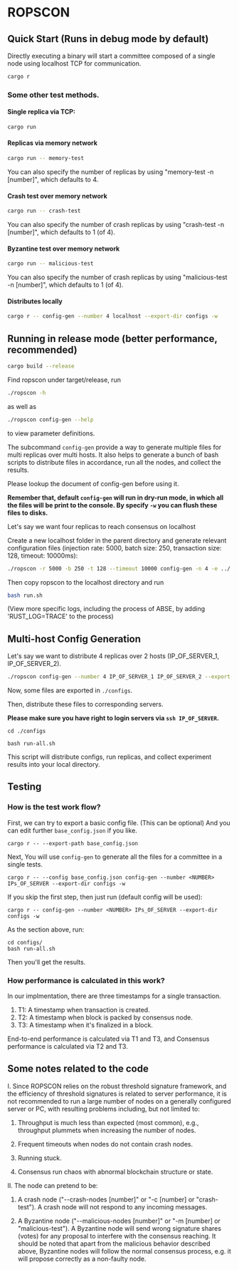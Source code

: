 # ROPSCON

## Quick Start (Runs in debug mode by default)

Directly executing a binary will start a committee composed of a single node using localhost TCP for communication.

```Bash
cargo r
```

### Some other test methods.

#### Single replica via TCP:

```Bash
cargo run
```

#### Replicas via memory network

```Bash
cargo run -- memory-test
```

You can also specify the number of replicas by using "memory-test -n [number]", which defaults to 4.

#### Crash test over memory network

```Bash
cargo run -- crash-test
```

You can also specify the number of crash replicas by using "crash-test -n [number]", which defaults to 1 (of 4).

#### Byzantine test over memory network

```Bash
cargo run -- malicious-test
```

You can also specify the number of crash replicas by using "malicious-test -n [number]", which defaults to 1 (of 4).

#### Distributes locally

```Bash
cargo r -- config-gen --number 4 localhost --export-dir configs -w
```


## Running in release mode (better performance, recommended)

```Bash
cargo build --release
```
Find ropscon under target/release, run
```Bash
./ropscon -h
```
as well as
```Bash
./ropscon config-gen --help
```
to view parameter definitions.

The subcommand `config-gen` provide a way to generate multiple files for multi replicas over multi hosts.
It also helps to generate a bunch of bash scripts to distribute files in accordance, run all the nodes, and
collect the results.

Please lookup the document of config-gen before using it.

**Remember that, default `config-gen` will run in dry-run mode, in which all the files will be print to the console.
By specify `-w` you can flush these files to disks.**

Let's say we want four replicas to reach consensus on localhost

Create a new localhost folder in the parent directory and generate relevant configuration files (injection rate: 5000, batch size: 250, transaction size: 128, timeout: 10000ms):

```Bash
./ropscon -r 5000 -b 250 -t 128 --timeout 10000 config-gen -n 4 -e ../ -w localhost
```

 Then copy ropscon to the localhost directory and run 
 ```Bash
 bash run.sh 
```
(View more specific logs, including the process of ABSE, by adding 'RUST_LOG=TRACE' to the process)


## Multi-host Config Generation

Let's say we want to distribute 4 replicas over 2 hosts (IP_OF_SERVER_1, IP_OF_SERVER_2).

```Bash
./ropscon config-gen --number 4 IP_OF_SERVER_1 IP_OF_SERVER_2 --export-dir configs -w
```

Now, some files are exported in `./configs`.

Then, distribute these files to corresponding servers.

**Please make sure you have right to login servers via `ssh IP_OF_SERVER`.**

```
cd ./configs

bash run-all.sh
```

This script will distribute configs, run replicas, and collect experiment results into your local directory.

## Testing

### How is the test work flow?

First, we can try to export a basic config file. (This can be optional)
And you can edit further `base_config.json` if you like.

```
cargo r -- --export-path base_config.json
```

Next, You will use `config-gen` to generate all the files for a committee in a single tests.

```
cargo r -- --config base_config.json config-gen --number <NUMBER> IPs_OF_SERVER --export-dir configs -w
```

If you skip the first step, then just run (default config will be used):

```
cargo r -- config-gen --number <NUMBER> IPs_OF_SERVER --export-dir configs -w
```

As the section above, run:

```
cd configs/
bash run-all.sh
```

Then you'll get the results.

### How performance is calculated in this work?

In our implmentation, there are three timestamps for a single transaction.

1. T1: A timestamp when transaction is created.
2. T2: A timestamp when block is packed by consensus node.
3. T3: A timestamp when it's finalized in a block.

End-to-end performance is calculated via T1 and T3, and 
Consensus performance is calculated via T2 and T3.


## Some notes related to the code

I. Since ROPSCON relies on the robust threshold signature framework, and the efficiency of threshold signatures is related to server performance, it is not recommended to run a large number of nodes on a generally configured server or PC, with resulting problems including, but not limited to:

1. Throughput is much less than expected (most common), e.g., throughput plummets when increasing the number of nodes.

2. Frequent timeouts when nodes do not contain crash nodes.

3. Running stuck.

4. Consensus run chaos with abnormal blockchain structure or state.

II. The node can pretend to be:

1. A crash node ("--crash-nodes [number]" or "-c [number] or "crash-test"). A crash node will not respond to any incoming messages.

2. A Byzantine node ("--malicious-nodes [number]" or "-m [number] or "malicious-test"). A Byzantine node will send wrong signature shares (votes) for any proposal to interfere with the consensus reaching. It should be noted that apart from the malicious behavior described above, Byzantine nodes will follow the normal consensus process, e.g. it will propose correctly as a non-faulty node.
